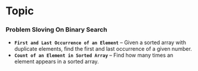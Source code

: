 # **Topic**
### **Problem Sloving On Binary Search**

- **`First and Last Occurrence of an Element`** – Given a sorted array with duplicate elements, find the first and last occurrence of a given number.
- **`Count of an Element in Sorted Array`** – Find how many times an element appears in a sorted array.